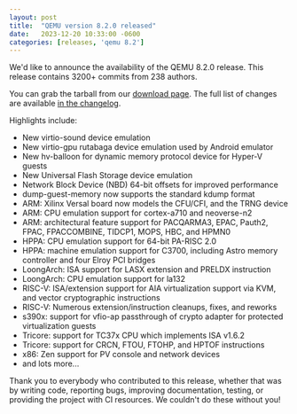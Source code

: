 ```yaml
---
layout: post
title:  "QEMU version 8.2.0 released"
date:   2023-12-20 10:33:00 -0600
categories: [releases, 'qemu 8.2']
---
```

We'd like to announce the availability of the QEMU 8.2.0 release. This release contains 3200+ commits from 238 authors.

You can grab the tarball from our [download page](https://www.qemu.org/download/#source). The full list of changes are available [in the changelog](https://wiki.qemu.org/ChangeLog/8.2).

Highlights include:

 * New virtio-sound device emulation
 * New virtio-gpu rutabaga device emulation used by Android emulator
 * New hv-balloon for dynamic memory protocol device for Hyper-V guests
 * New Universal Flash Storage device emulation
 * Network Block Device (NBD) 64-bit offsets for improved performance
 * dump-guest-memory now supports the standard kdump format
 * ARM: Xilinx Versal board now models the CFU/CFI, and the TRNG device
 * ARM: CPU emulation support for cortex-a710 and neoverse-n2
 * ARM: architectural feature support for PACQARMA3, EPAC, Pauth2, FPAC,
   FPACCOMBINE, TIDCP1, MOPS, HBC, and HPMN0
 * HPPA: CPU emulation support for 64-bit PA-RISC 2.0
 * HPPA: machine emulation support for C3700, including Astro memory
   controller and four Elroy PCI bridges
 * LoongArch: ISA support for LASX extension and PRELDX instruction
 * LoongArch: CPU emulation support for la132
 * RISC-V: ISA/extension support for AIA virtualization support via KVM,
   and vector cryptographic instructions
 * RISC-V: Numerous extension/instruction cleanups, fixes, and reworks
 * s390x: support for vfio-ap passthrough of crypto adapter for protected
   virtualization guests
 * Tricore: support for TC37x CPU which implements ISA v1.6.2
 * Tricore: support for CRCN, FTOU, FTOHP, and HPTOF instructions
 * x86: Zen support for PV console and network devices
 * and lots more...

Thank you to everybody who contributed to this release, whether that was by writing code, reporting bugs, improving documentation, testing, or providing the project with CI resources. We couldn't do these without you!

